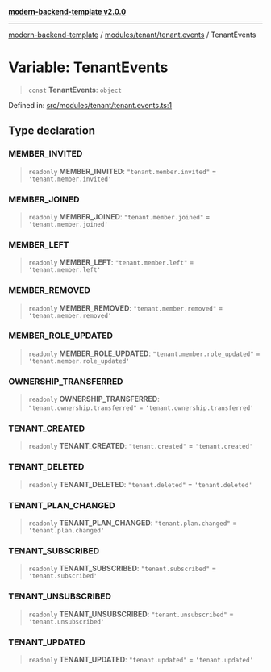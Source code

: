 [**modern-backend-template v2.0.0**](../../../../README.md)

***

[modern-backend-template](../../../../modules.md) / [modules/tenant/tenant.events](../README.md) / TenantEvents

# Variable: TenantEvents

> `const` **TenantEvents**: `object`

Defined in: [src/modules/tenant/tenant.events.ts:1](https://github.com/maemreyo/saas-4cus-nodejs/blob/2a5b3f3aa11335dfa561e80e1feabb8e6084261e/src/modules/tenant/tenant.events.ts#L1)

## Type declaration

### MEMBER\_INVITED

> `readonly` **MEMBER\_INVITED**: `"tenant.member.invited"` = `'tenant.member.invited'`

### MEMBER\_JOINED

> `readonly` **MEMBER\_JOINED**: `"tenant.member.joined"` = `'tenant.member.joined'`

### MEMBER\_LEFT

> `readonly` **MEMBER\_LEFT**: `"tenant.member.left"` = `'tenant.member.left'`

### MEMBER\_REMOVED

> `readonly` **MEMBER\_REMOVED**: `"tenant.member.removed"` = `'tenant.member.removed'`

### MEMBER\_ROLE\_UPDATED

> `readonly` **MEMBER\_ROLE\_UPDATED**: `"tenant.member.role_updated"` = `'tenant.member.role_updated'`

### OWNERSHIP\_TRANSFERRED

> `readonly` **OWNERSHIP\_TRANSFERRED**: `"tenant.ownership.transferred"` = `'tenant.ownership.transferred'`

### TENANT\_CREATED

> `readonly` **TENANT\_CREATED**: `"tenant.created"` = `'tenant.created'`

### TENANT\_DELETED

> `readonly` **TENANT\_DELETED**: `"tenant.deleted"` = `'tenant.deleted'`

### TENANT\_PLAN\_CHANGED

> `readonly` **TENANT\_PLAN\_CHANGED**: `"tenant.plan.changed"` = `'tenant.plan.changed'`

### TENANT\_SUBSCRIBED

> `readonly` **TENANT\_SUBSCRIBED**: `"tenant.subscribed"` = `'tenant.subscribed'`

### TENANT\_UNSUBSCRIBED

> `readonly` **TENANT\_UNSUBSCRIBED**: `"tenant.unsubscribed"` = `'tenant.unsubscribed'`

### TENANT\_UPDATED

> `readonly` **TENANT\_UPDATED**: `"tenant.updated"` = `'tenant.updated'`
